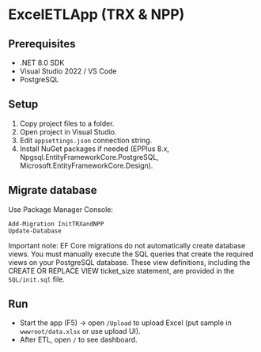 # ExcelETLApp (TRX & NPP)

## Prerequisites
- .NET 8.0 SDK
- Visual Studio 2022 / VS Code
- PostgreSQL

## Setup
1. Copy project files to a folder.
2. Open project in Visual Studio.
3. Edit `appsettings.json` connection string.
4. Install NuGet packages if needed (EPPlus 8.x, Npgsql.EntityFrameworkCore.PostgreSQL, Microsoft.EntityFrameworkCore.Design).

## Migrate database
Use Package Manager Console:

```
Add-Migration InitTRXandNPP
Update-Database
```

Important note:
EF Core migrations do not automatically create database views.
You must manually execute the SQL queries that create the required views on your PostgreSQL database.
These view definitions, including the CREATE OR REPLACE VIEW ticket_size statement, are provided in the `SQL/init.sql` file.

## Run
- Start the app (F5) → open `/Upload` to upload Excel (put sample in `wwwroot/data.xlsx` or use upload UI).
- After ETL, open `/` to see dashboard.
